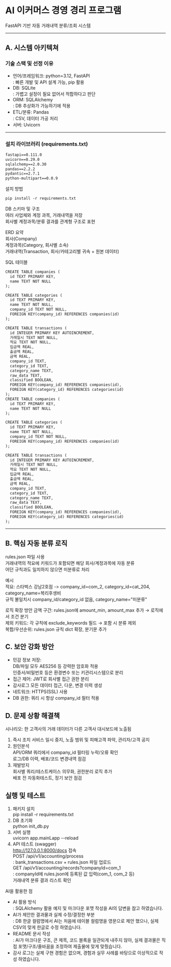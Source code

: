 # AI 이커머스 경영 경리 프로그램

FastAPI 기반 자동 거래내역 분류/조회 시스템

---

## A. 시스템 아키텍쳐

### 기술 스택 및 선정 이유

- 언어/프레임워크: python=3.12, FastAPI  
: 빠른 개발 및 API 설계 가능, pip 활용  
- DB: SQLite  
: 가볍고 설정이 필요 없어서 적합하다고 판단  
- ORM: SQLAlchemy  
: DB 추상화가 가능하기에 적용  
- ETL/분류: Pandas  
: CSV, 데이터 가공 처리  
- 서버: Uvicorn  

---

### 설치 라이브러리 (requirements.txt)
```txt
fastapi==0.111.0
uvicorn==0.29.0
sqlalchemy==2.0.30
pandas==2.2.2
pydantic==2.7.1
python-multipart==0.0.9
```

설치 방법
```txt
pip install -r requirements.txt
```

DB 스키마 및 구조  
여러 사업체와 계정 과목, 거래내역을 저장  
회사별 계정과목/분류 결과를 관계형 구조로 표현  

ERD 요약  
회사(Company)  
계정과목(Category, 회사별 소속)  
거래내역(Transaction, 회사/카테고리별 귀속 + 원본 데이터)  

SQL 테이블
```txt
CREATE TABLE companies (
  id TEXT PRIMARY KEY,
  name TEXT NOT NULL
);

CREATE TABLE categories (
  id TEXT PRIMARY KEY,
  name TEXT NOT NULL,
  company_id TEXT NOT NULL,
  FOREIGN KEY(company_id) REFERENCES companies(id)
);

CREATE TABLE transactions (
  id INTEGER PRIMARY KEY AUTOINCREMENT,
  거래일시 TEXT NOT NULL,
  적요 TEXT NOT NULL,
  입금액 REAL,
  출금액 REAL,
  금액 REAL,
  company_id TEXT,
  category_id TEXT,
  category_name TEXT,
  raw_data TEXT,
  classified BOOLEAN,
  FOREIGN KEY(company_id) REFERENCES companies(id),
  FOREIGN KEY(category_id) REFERENCES categories(id)
);
CREATE TABLE companies (
  id TEXT PRIMARY KEY,
  name TEXT NOT NULL
);

CREATE TABLE categories (
  id TEXT PRIMARY KEY,
  name TEXT NOT NULL,
  company_id TEXT NOT NULL,
  FOREIGN KEY(company_id) REFERENCES companies(id)
);

CREATE TABLE transactions (
  id INTEGER PRIMARY KEY AUTOINCREMENT,
  거래일시 TEXT NOT NULL,
  적요 TEXT NOT NULL,
  입금액 REAL,
  출금액 REAL,
  금액 REAL,
  company_id TEXT,
  category_id TEXT,
  category_name TEXT,
  raw_data TEXT,
  classified BOOLEAN,
  FOREIGN KEY(company_id) REFERENCES companies(id),
  FOREIGN KEY(category_id) REFERENCES categories(id)
);
```
---

## B. 핵심 자동 분류 로직
rules.json 파일 사용  
거래내역의 적요에 키워드가 포함되면 해당 회사/계정과목에 자동 분류  
어던 규칙과도 일치하지 않으면 미분류로 처리   

예시   
적요: 스타벅스 강남2호점 -> company_id=com_2, category_id=cat_204, category_name=복리후생비  
규칙 불일치시 company_id/category_id 없음, category_name="미분류"

로직 확장 방안
금액 구간: rules.json에 amount_min, amount_max 추가 → 로직에서 조건 분기  
제외 키워드: 각 규칙에 exclude_keywords 필드 → 포함 시 분류 제외  
복합/우선순위: rules.json 규칙 dict 확장, 분기문 추가

## C. 보안 강화 방안
- 민감 정보 저장:  
DB/파일 모두 AES256 등 강력한 암호화 적용  
인증서/비밀번호 등은 환경변수 또는 키관리시스템으로 분리  
- 접근 제어:
JWT로 회사별 접근 권한 분리
- 감사로그
모든 데이터 접근, 다운, 변경 이력 생성
- 네트워크:
HTTPS(SSL) 사용
- DB 권한: 
쿼리 시 항상 company_id 필터 적용

## D. 문제 상황 해결책
시나리오: 한 고객사의 거래 데이터가 다른 고객사 대시보드에 노출됨  
1. 즉시 조치
서비스 일시 중지, 노출 범위 및 피해고객 파악, 관리자/고객 공지  
2. 원인분석  
API/ORM 쿼리에서 company_id 필터링 누락/오류 확인  
로그/DB 이력, 배포/코드 변경내역 점검  
3. 재발방지  
회사별 쿼리/테스트케이스 의무화, 권한분리 로직 추가  
배포 전 자동화테스트, 정기 보안 점검  

## 실행 및 테스트
1) 패키지 설치  
pip install -r requirements.txt   
2) DB 초기화  
python init_db.py  
3) 서버 실행  
uvicorn app.mainLapp --reload  
4) API 테스트 (swagger)  
http://127.0.0.1:8000/docs 접속  
POST /api/v1/accounting/process  
: bank_transactions.csv + rules.json 파일 업로드  
GET /api/v1/accounting/records?companyId=com_1  
: companyId에 rules.json에 등록된 값 입력(com_1, com_2 등)  
거래내역 분류 결과 리스트 확인

AI을 활용한 점
- AI 활용 방식  
: SQLAlchemy 활용 예지 및 마크다운 포맷 작성을 AI의 답변을 참고 하였습니다.  
- AI가 제안한 결과물과 실제 수정/결정한 부분  
: DB 한글 컬럼명에서 AI는 처음에 테이블 컬럼명을 영문으로 제안 했으나, 실제 CSV의 맞게 한글로 수정 하였습니다.  
- README 문서 작성  
: AI가 마크다운 구조, 큰 제목, 코드 블록을 일관되게 내주지 않아, 실제 결과물은 직접 포맷/구조/줄바꿈을 조정하여 제출물에 맞게 맞췄습니다.  
- 감사 로그는 실제 구현 경험은 없으며, 경험과 실무 사례를 바탕으로 이상적으로 작성 하였습니다.